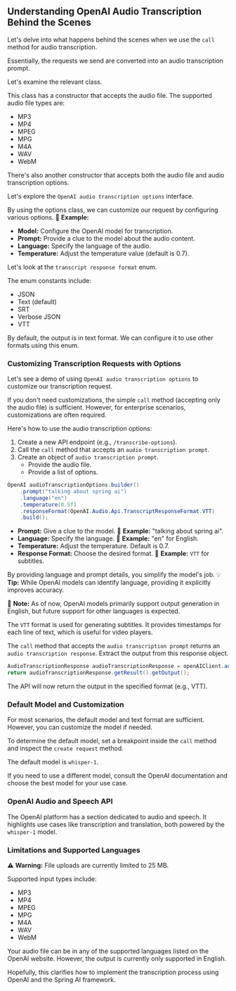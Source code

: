 ## Understanding OpenAI Audio Transcription Behind the Scenes 

Let's delve into what happens behind the scenes when we use the `call` method for audio transcription.

Essentially, the requests we send are converted into an audio transcription prompt. 

Let's examine the relevant class.

This class has a constructor that accepts the audio file. 
The supported audio file types are:
*   MP3
*   MP4
*   MPEG
*   MPG
*   M4A
*   WAV
*   WebM

There's also another constructor that accepts both the audio file and audio transcription options.

Let's explore the `OpenAI audio transcription options` interface.

By using the options class, we can customize our request by configuring various options. 📌 **Example:**

*   **Model:** Configure the OpenAI model for transcription.
*   **Prompt:** Provide a clue to the model about the audio content.
*   **Language:** Specify the language of the audio.
*   **Temperature:** Adjust the temperature value (default is 0.7).

Let's look at the `transcript response format` enum.

The enum constants include:
*   JSON
*   Text (default)
*   SRT
*   Verbose JSON
*   VTT

By default, the output is in text format. We can configure it to use other formats using this enum.

### Customizing Transcription Requests with Options

Let's see a demo of using `OpenAI audio transcription options` to customize our transcription request.

If you don't need customizations, the simple `call` method (accepting only the audio file) is sufficient. However, for enterprise scenarios, customizations are often required.

Here's how to use the audio transcription options:

1.  Create a new API endpoint (e.g., `/transcribe-options`).
2.  Call the `call` method that accepts an `audio transcription prompt`.
3.  Create an object of `audio transcription prompt`.
    *   Provide the audio file.
    *   Provide a list of options.

```java
OpenAI audioTranscriptionOptions.builder()
    .prompt("talking about spring ai")
    .language("en")
    .temperature(0.5f)
    .responseFormat(OpenAI.Audio.Api.TranscriptResponseFormat.VTT)
    .build();
```

*   **Prompt:** Give a clue to the model. 📌 **Example:** "talking about spring ai".
*   **Language:** Specify the language. 📌 **Example:** "en" for English.
*   **Temperature:** Adjust the temperature. Default is 0.7.
*   **Response Format:** Choose the desired format. 📌 **Example:** `VTT` for subtitles.

By providing language and prompt details, you simplify the model's job. 💡 **Tip:** While OpenAI models can identify language, providing it explicitly improves accuracy.

📝 **Note:** As of now, OpenAI models primarily support output generation in English, but future support for other languages is expected.

The `VTT` format is used for generating subtitles. It provides timestamps for each line of text, which is useful for video players.

The `call` method that accepts the `audio transcription prompt` returns an `audio transcription response`. Extract the output from this response object.

```java
AudioTranscriptionResponse audioTranscriptionResponse = openAIClient.audio().transcribe(audioTranscriptionPrompt);
return audioTranscriptionResponse.getResult().getOutput();
```

The API will now return the output in the specified format (e.g., VTT).

### Default Model and Customization

For most scenarios, the default model and text format are sufficient. However, you can customize the model if needed.

To determine the default model, set a breakpoint inside the `call` method and inspect the `create request` method.

The default model is `whisper-1`.

If you need to use a different model, consult the OpenAI documentation and choose the best model for your use case.

### OpenAI Audio and Speech API

The OpenAI platform has a section dedicated to audio and speech. It highlights use cases like transcription and translation, both powered by the `whisper-1` model.

### Limitations and Supported Languages

⚠️ **Warning:** File uploads are currently limited to 25 MB.

Supported input types include:
*   MP3
*   MP4
*   MPEG
*   MPG
*   M4A
*   WAV
*   WebM

Your audio file can be in any of the supported languages listed on the OpenAI website. However, the output is currently only supported in English.

Hopefully, this clarifies how to implement the transcription process using OpenAI and the Spring AI framework.
